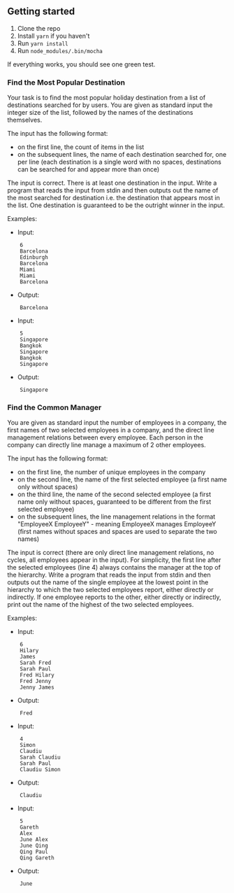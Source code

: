 ## Getting started

1. Clone the repo
2. Install `yarn` if you haven't
3. Run `yarn install`
4. Run `node_modules/.bin/mocha`

If everything works, you should see one green test.

### Find the Most Popular Destination

Your task is to find the most popular holiday destination from a list of destinations searched for by users.
You are given as standard input the integer size of the list, followed by the names of the destinations themselves.

The input has the following format:

- on the first line, the count of items in the list
- on the subsequent lines, the name of each destination searched for, one per line (each destination is a single word with no spaces, destinations can be searched for and appear more than once)

The input is correct. There is at least one destination in the input.
Write a program that reads the input from stdin and then outputs out the name of the most searched for destination i.e. the destination that appears most in the list.  One destination is guaranteed to be the outright winner in the input.

Examples:

* Input:
```
    6
    Barcelona
    Edinburgh
    Barcelona
    Miami
    Miami
    Barcelona
```
* Output:
```
    Barcelona
```
* Input:
```
    5
    Singapore
    Bangkok
    Singapore
    Bangkok
    Singapore
```
* Output:
```
    Singapore
```

### Find the Common Manager

You are given as standard input the number of employees in a company, the first names of two selected employees in a company, and the direct line management relations between every employee. Each person in the company can directly line manage a maximum of 2 other employees.

The input has the following format:

- on the first line, the number of unique employees in the company
- on the second line, the name of the first selected employee (a first name only without spaces)
- on the third line, the name of the second selected employee (a first name only without spaces, guaranteed to be different from the first selected employee)
- on the subsequent lines, the line management relations in the format "EmployeeX EmployeeY" - meaning EmployeeX manages EmployeeY (first names without spaces and spaces are used to separate the two names)

The input is correct (there are only direct line management relations, no cycles, all employees appear in the input). For simplicity, the first line after the selected employees (line 4) always contains the manager at the top of the hierarchy.
Write a program that reads the input from stdin and then outputs out the name of the single employee at the lowest point in the hierarchy to which the two selected employees report, either directly or indirectly. If one employee reports to the other, either directly or indirectly, print out the name of the highest of the two selected employees.

Examples:
* Input:
```
    6
    Hilary
    James
    Sarah Fred
    Sarah Paul
    Fred Hilary
    Fred Jenny
    Jenny James
```
* Output:
```
    Fred
```
* Input:
```
    4
    Simon
    Claudiu
    Sarah Claudiu
    Sarah Paul
    Claudiu Simon
```
* Output:
```
    Claudiu
```
* Input:
```
    5
    Gareth
    Alex
    June Alex
    June Qing
    Qing Paul
    Qing Gareth
```
* Output:
```
    June
```
